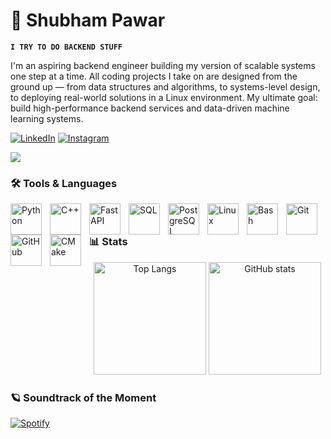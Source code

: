 # 🐹 Shubham Pawar

**`I TRY TO DO BACKEND STUFF `**

I'm an aspiring backend engineer building my version of scalable systems one step at a time. All coding projects I take on are designed from the ground up — from data structures and algorithms, to systems-level design, to deploying real-world solutions in a Linux environment. My ultimate goal: build high-performance backend services and data-driven machine learning systems.

<p align="left">
   <a href="https://www.linkedin.com/in/shubham-pawar-2k04" target="_blank">
      <img alt="LinkedIn" title="Connect on LinkedIn" src="https://img.shields.io/badge/LinkedIn-1A4D8F?style=for-the-badge&logo=linkedin&logoColor=white"/></a>
   <a href="https://www.instagram.com/shubham_2k04/" target="_blank">
      <img alt="Instagram" title="Follow on Instagram" src="https://img.shields.io/badge/Instagram-A81968?style=for-the-badge&logo=instagram&logoColor=white"/></a>
</p>
<!-- External Social Links: Uncomment when needed -->

<!--

<p align="left">

  <a href="https://x.com/YOUR_HANDLE" target="_blank">

    <img alt="Twitter / X" title="Follow on Twitter" src="https://custom-icon-badges.demolab.com/badge/Twitter-000000?style=for-the-badge&logo=x&logoColor=white"/></a>

  <a href="https://www.threads.net/@YOUR_HANDLE" target="_blank">

    <img alt="Threads" title="Follow on Threads" src="https://custom-icon-badges.demolab.com/badge/Threads-000000?style=for-the-badge&logo=threads&logoColor=white"/></a>

  <a href="https://www.facebook.com/YOUR_HANDLE" target="_blank">

    <img alt="Facebook" title="Follow on Facebook" src="https://custom-icon-badges.demolab.com/badge/Facebook-1877F2?style=for-the-badge&logo=facebook&logoColor=white"/></a>

  <a href="https://www.youtube.com/c/YOUR_HANDLE" target="_blank">

    <img alt="YouTube" title="Subscribe to my YouTube" src="https://custom-icon-badges.demolab.com/badge/YouTube-FF0000?style=for-the-badge&logo=youtube&logoColor=white"/></a>

  <a href="https://medium.com/@YOUR_HANDLE" target="_blank">

    <img alt="Medium" title="Follow on Medium" src="https://custom-icon-badges.demolab.com/badge/Medium-00AB6C?style=for-the-badge&logo=medium&logoColor=white"/></a>

  <a href="https://dev.to/YOUR_HANDLE" target="_blank">

    <img alt="Dev.to" title="Follow on Dev.to" src="https://custom-icon-badges.demolab.com/badge/Dev.to-0A0A0A?style=for-the-badge&logo=dev.to&logoColor=white"/></a>

</p>

-->

<img src="https://raw.githubusercontent.com/shubh4m-2k04/shubh4m-2k04/main/output/github-snake-dark.svg" />



### 🛠️ Tools & Languages

<img align="left" alt="Python" width="50px" style="padding-right:10px;" src="https://cdn.jsdelivr.net/gh/devicons/devicon/icons/python/python-original.svg"/>

<img align="left" alt="C++" width="50px" style="padding-right:10px;" src="https://cdn.jsdelivr.net/gh/devicons/devicon/icons/cplusplus/cplusplus-original.svg"/>


<img align="left" alt="FastAPI" width="50px" style="padding-right:10px;" src="https://cdn.jsdelivr.net/gh/devicons/devicon/icons/fastapi/fastapi-original.svg"/>

<img align="left" alt="SQL" width="50px" style="padding-right:10px;" src="https://cdn.jsdelivr.net/gh/devicons/devicon/icons/mysql/mysql-original.svg"/>

<img align="left" alt="PostgreSQL" width="50px" style="padding-right:10px;" src="https://cdn.jsdelivr.net/gh/devicons/devicon/icons/postgresql/postgresql-original.svg"/>


<img align="left" alt="Linux" width="50px" style="padding-right:10px;" src="https://cdn.jsdelivr.net/gh/devicons/devicon/icons/linux/linux-original.svg"/>


<img align="left" alt="Bash" width="50px" style="padding-right:10px;" src="https://api.iconify.design/skill-icons/bash-dark.svg"/>

<img align="left" alt="Git" width="50px" style="padding-right:10px;" src="https://cdn.jsdelivr.net/gh/devicons/devicon/icons/git/git-original.svg"/>


<!-- github and bash -->

<img align="left" alt="GitHub" width="50px" style="padding-right:10px;" src="https://api.iconify.design/skill-icons/github-dark.svg"/>



<!-- CMkae -->
<img align="left" alt="CMake" width="50px" style="padding-right:10px;" src="https://api.iconify.design/skill-icons/cmake-dark.svg"/>


<br />


<!-- end of tools & languages -->

### 📊 Stats
<p align="center">
  <img src="https://github-readme-stats.vercel.app/api/top-langs/?username=shubh4m-2k04&layout=compact&theme=noctis_minimus" alt="Top Langs" height="180em"/>
  <img src="https://github-readme-stats.vercel.app/api?username=shubh4m-2k04&show_icons=true&theme=noctis_minimus" alt="GitHub stats" height="180em"/>
</p>


### 🪐 Soundtrack of the Moment

[![Spotify](https://novatorem.visualbean.vercel.app/api/spotify)](https://open.spotify.com/user/31urtnhjhdtd5g5faxzwestvqylm)









<!-- ![GitHub Streak](https://streak-stats.demolab.com?user=shubh4m-2k04&theme=gruvbox&border_radius=4.5) -->

#
